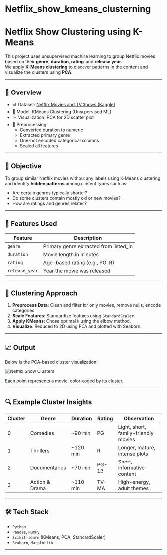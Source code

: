 # Netflix_show_kmeans_clusterning
#  Netflix Show Clustering using K-Means

This project uses unsupervised machine learning to group Netflix movies based on their **genre**, **duration**, **rating**, and **release year**.  
We apply **K-Means clustering** to discover patterns in the content and visualize the clusters using **PCA**.

---

## 🚀 Overview

- 📊 Dataset: [Netflix Movies and TV Shows (Kaggle)](https://www.kaggle.com/datasets/shivamb/netflix-shows)
- 🤖 Model: KMeans Clustering (Unsupervised ML)
- 📉 Visualization: PCA for 2D scatter plot
- 🧹 Preprocessing:
  - Converted duration to numeric
  - Extracted primary genre
  - One-hot encoded categorical columns
  - Scaled all features

---

## 🧠 Objective

To group similar Netflix movies without any labels using K-Means clustering and identify **hidden patterns** among content types such as:

- Are certain genres typically shorter?
- Do some clusters contain mostly old or new movies?
- How are ratings and genres related?

---

## 📁 Features Used

| Feature        | Description                            |
|----------------|----------------------------------------|
| `genre`        | Primary genre extracted from listed_in |
| `duration`     | Movie length in minutes                |
| `rating`       | Age-based rating (e.g., PG, R)         |
| `release_year` | Year the movie was released            |

---

## 📌 Clustering Approach

1. **Preprocess Data**: Clean and filter for only movies, remove nulls, encode categories.
2. **Scale Features**: Standardize features using `StandardScaler`.
3. **Apply KMeans**: Chose optimal `k` using the elbow method.
4. **Visualize**: Reduced to 2D using PCA and plotted with Seaborn.

---

## 📈 Output

Below is the PCA-based cluster visualization:

![Netflix Show Clusters](path-to-your-image.png)

Each point represents a movie, color-coded by its cluster.

---

## 🔍 Example Cluster Insights

| Cluster | Genre           | Duration | Rating | Observation                          |
|---------|------------------|----------|--------|--------------------------------------|
| 0       | Comedies         | ~90 min  | PG     | Light, short, family-friendly movies |
| 1       | Thrillers        | ~120 min | R      | Longer, mature, intense plots        |
| 2       | Documentaries    | ~70 min  | PG-13  | Short, informative content           |
| 3       | Action & Drama   | ~110 min | TV-MA  | High-energy, adult themes            |

---

## 🛠 Tech Stack

- `Python`
- `Pandas`, `NumPy`
- `Scikit-learn` (KMeans, PCA, StandardScaler)
- `Seaborn`, `Matplotlib`

---

